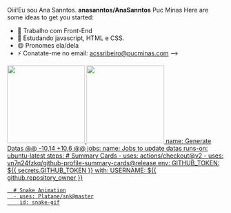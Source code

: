 Oiii!Eu sou Ana Sanntos.
**anasanntos/AnaSanntos** 
Puc Minas
Here are some ideas to get you started:

- 🔭 Trabalho com Front-End
- 🌱 Estudando javascript, HTML e CSS.
- 😄 Pronomes ela/dela
- ⚡ Conatate-me no email: acssribeiro@pucminas.com
-->
<a href="https://github.com/anasanntos">
  <img height="180em" src="https://github-readme-stats.vercel.app/api?username=anasanntos&show_icons=true&theme=dracula&include_all_commits=true&count_private=true"/>
  <img height="180em" src="https://github-readme-stats.vercel.app/api/top-langs/?username=anasanntos&layout=compact&langs_count=7&theme=dracula"/>
 name: Generate Datas
@@ -10,14 +10,6 @@ jobs:
    name: Jobs to update datas
    runs-on: ubuntu-latest
    steps:
      # Summary Cards
      - uses: actions/checkout@v2
      - uses: vn7n24fzkq/github-profile-summary-cards@release
        env:
          GITHUB_TOKEN: ${{ secrets.GITHUB_TOKEN }}
        with:
          USERNAME: ${{ github.repository_owner }}

      # Snake Animation
      - uses: Platane/snk@master
        id: snake-gif



  
